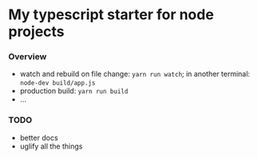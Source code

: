 # My typescript starter for node projects

### Overview

* watch and rebuild on file change: `yarn run watch`; in another terminal: `node-dev build/app.js`
* production build: `yarn run build`
* ...


### TODO

* better docs
* uglify all the things
